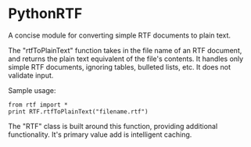 PythonRTF
=========

A concise module for converting simple RTF documents to plain text.

The "rtfToPlainText" function takes in the file name of an RTF document, and returns the plain text equivalent of the file's contents. It handles only simple RTF documents, ignoring tables, bulleted lists, etc. It does not validate input.

Sample usage:

    from rtf import *
    print RTF.rtfToPlainText("filename.rtf")

The "RTF" class is built around this function, providing additional functionality. It's primary value add is intelligent caching.
